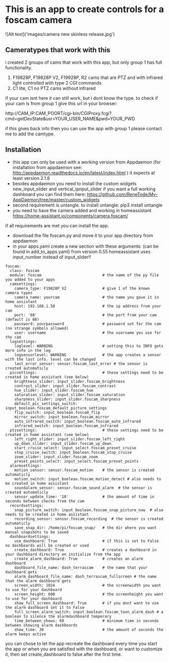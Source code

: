 # This is an app to create controls for a foscam camera

![Alt text]('images/camera new skinless release.jpg')
## Cameratypes that work with this

i created 2 groups of cams that work with this app, but only group 1 has full functionality.

1) F19828P, F19828P V2, F19928P, R2 
   cams that are PTZ and with infrared light controlled with type 2 CGI commands
2) C1 lite, C1 
   no PTZ cams without infrared
   
if your cam isnt here it can still work, but i dont know the type.
to check if your cam is from group 1 give this url in your browser:

   http://CAM_IP:CAM_POORT/cgi-bin/CGIProxy.fcgi?cmd=getDevState&usr=YOUR_USER_NAME&pwd=YOUR_PWD
   
if this gives back info then you can use the app with group 1 please contact me to add the camtype.

  
## Installation

- this app can only be used with a working version from Appdaemon (for installation from appdaemon see: http://appdaemon.readthedocs.io/en/latest/index.html ) it expects at least version 2.1.8
- besides appdaemon you need to install the custom widgets new_input_slider and vertical_ipnput_slider if you want a full working dashboard you can find them here: https://github.com/ReneTode/My-AppDaemon/tree/master/custom_widgets
- second requirement is untangle. to install untangle:
  pip3 install untangle
- you need to have the camera added and working in homeassistant
  https://home-assistant.io/components/camera.foscam/
  
if all requirements are met you can install the app.
- download the file foscam.py and move it to your app directory from appdaemon
- in your apps.yaml create a new section with these arguments: (can be found in add_to_apps.yaml)
from version 0.55 homeassistant uses input_number instead of input_slider!!

```
foscam:
  class: foscam
  module: foscam                           # the name of the py file you added to your apps
  camsettings:
    camera_type: F19828P V2                # give 1 of the known camera types
    camera_name: yourcam                   # the name you gave it in home assistant
    host: 192.168.1.50                     # the ip address from your cam
    port: '88'                             # the port from your cam (default is 88)
    password: yourpassword                 # password set for the cam (no strange symbols allowed)
    user: username                         # the username you use for the cam
  logsettings:
    loglevel: WARNING                      # setting this to INFO gets more info in the log
    logsensorlevel: WARNING                # the app creates a sensor with the last info. level can be changed
    last_error_sensor: sensor.foscam_last_error # the sensor is created automaticly
  picsettings:                             # these settings need to be created in home assistant (see below)
    brightness_slider: input_slider.foscam_brightness 
    contrast_slider: input_slider.foscam_contrast
    hue_slider: input_slider.foscam_hue
    saturation_slider: input_slider.foscam_saturation
    sharpness_slider: input_slider.foscam_sharpness
    default_pic_settings_switch: input_boolean.foscam_default_picture_settings
    flip_switch: input_boolean.foscam_flip
    mirror_switch: input_boolean.foscam_mirror
    auto_infrared_switch: input_boolean.foscam_auto_infrared
    infrared_switch: input_boolean.foscam_infrared
  ptzsettings:                             # these settings need to be created in home assistant (see below)
    left_right_slider: input_slider.foscam_left_right
    up_down_slider: input_slider.foscam_up_down
    start_cruise_select: input_select.foscam_preset_cruise
    stop_cruise_switch: input_boolean.foscam_stop_cruise
    zoom_slider: input_slider.foscam_zoom
    preset_points_select: input_select.foscam_preset_points
  alarmsettings:
    motion_sensor: sensor.foscam_motion    # the sensor is created automaticly
    motion_switch: input_boolean.foscam_motion_detect # also needs to be created in home assistant
    soundalarm_sensor: sensor.foscam_sound_alarm  # the sensor is created automaticly
    sensor_update_time: '10'               # the amount of time in seconds between checks from the cam
  recordsettings:
    snap_picture_switch: input_boolean.foscam_snap_picture_now  # also needs to be created in home assistant
    recording_sensor: sensor.foscam_recording  # the sensor is created automaticly
    save_snap_dir: /home/pi/foscam_snap/   # the dir where you want manual snapshots to be saved
  dashboardsettings: 
    use_dashboard: True                    # if this is set to False no dashboards will be created or used
    create_dashboard: True                 # creates a dashboard in your dashboard directory on initialize from the app
    create_alarm_dashboard: True           # creates an alarm dashboard
    dashboard_file_name: dash_terrascam    # the name that your dashboard gets
    alarm_dashboard_file_name: dash_terrascam_fullscreen # the name that the alarm dashboard gets
    screen_width: 1024                     # the screenwidth you want to use for your dashboard
    screen_height: 600                     # the screenheight you want to use for your dashboard
    show_full_screen_dashboard: True       # if you dont want to use the alarm dashboard set it to False
    full_screen_alarm_switch: input_boolean.foscam_toon_alarm_dash # a boolean to silence the alarmdashboard temperary
    time_between_shows: 60                 # minimum time in seconds between showing alarm dashboards
    show_time: 30                          # the amount of seconds the alarm keeps active
```


you can chose to let the app recreate the dashboard every time you start the app or when you are satisfied with the dashboard, or want to customize it, then set create_dashboard to false after the first time.

